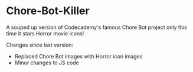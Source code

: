 # Chore-Bot-Killer
A souped up version of Codecademy's famous Chore Bot project only this time it stars Horror movie icons!

Changes since last version:
- Replaced Chore Bot images with Horror icon images
- Minor changes to JS code

